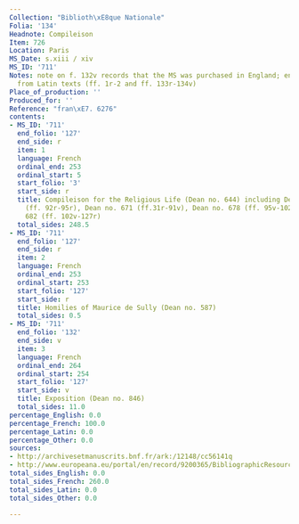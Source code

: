```yaml
---
Collection: "Biblioth\xE8que Nationale"
Folia: '134'
Headnote: Compileison
Item: 726
Location: Paris
MS_Date: s.xiii / xiv
MS_ID: '711'
Notes: note on f. 132v records that the MS was purchased in England; endleaves made
  from Latin texts (ff. 1r-2 and ff. 133r-134v)
Place_of_production: ''
Produced_for: ''
Reference: "fran\xE7. 6276"
contents:
- MS_ID: '711'
  end_folio: '127'
  end_side: r
  item: 1
  language: French
  ordinal_end: 253
  ordinal_start: 5
  start_folio: '3'
  start_side: r
  title: Compileison for the Religious Life (Dean no. 644) including Dean no. 645
    (ff. 92r-95r), Dean no. 671 (ff.31r-91v), Dean no. 678 (ff. 95v-102v), Dean no.
    682 (ff. 102v-127r)
  total_sides: 248.5
- MS_ID: '711'
  end_folio: '127'
  end_side: r
  item: 2
  language: French
  ordinal_end: 253
  ordinal_start: 253
  start_folio: '127'
  start_side: r
  title: Homilies of Maurice de Sully (Dean no. 587)
  total_sides: 0.5
- MS_ID: '711'
  end_folio: '132'
  end_side: v
  item: 3
  language: French
  ordinal_end: 264
  ordinal_start: 254
  start_folio: '127'
  start_side: v
  title: Exposition (Dean no. 846)
  total_sides: 11.0
percentage_English: 0.0
percentage_French: 100.0
percentage_Latin: 0.0
percentage_Other: 0.0
sources:
- http://archivesetmanuscrits.bnf.fr/ark:/12148/cc56141q
- http://www.europeana.eu/portal/en/record/9200365/BibliographicResource_1000055755143.html
total_sides_English: 0.0
total_sides_French: 260.0
total_sides_Latin: 0.0
total_sides_Other: 0.0

---
```

